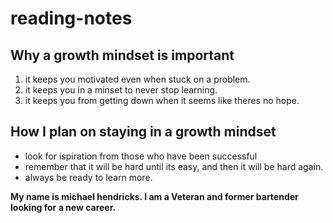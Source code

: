 # reading-notes

## Why a growth mindset is important
1. it keeps you motivated even when stuck on a problem.
2. it keeps you in a minset to never stop learning.
3. it keeps you from getting down when it seems like theres no hope.

## How I plan on staying in a growth mindset
- look for ispiration from those who have been successful
- remember that it will be hard until its easy, and then it will be hard again.
- always be ready to learn more.


**My name is michael hendricks. I am a Veteran and former bartender looking for a new career.**
